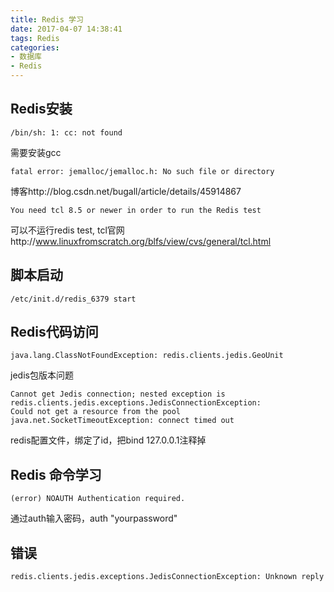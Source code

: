 ```yaml
---
title: Redis 学习
date: 2017-04-07 14:38:41
tags: Redis
categories: 
- 数据库
- Redis
---
```

Redis安装
---
	/bin/sh: 1: cc: not found
需要安装gcc

	fatal error: jemalloc/jemalloc.h: No such file or directory
博客http://blog.csdn.net/bugall/article/details/45914867

	You need tcl 8.5 or newer in order to run the Redis test
可以不运行redis test, tcl官网http://www.linuxfromscratch.org/blfs/view/cvs/general/tcl.html

脚本启动
---
	
	/etc/init.d/redis_6379 start

Redis代码访问
---
	java.lang.ClassNotFoundException: redis.clients.jedis.GeoUnit
jedis包版本问题

	Cannot get Jedis connection; nested exception is redis.clients.jedis.exceptions.JedisConnectionException: 
	Could not get a resource from the pool
	java.net.SocketTimeoutException: connect timed out
redis配置文件，绑定了id，把bind 127.0.0.1注释掉

Redis 命令学习
---
	(error) NOAUTH Authentication required.
通过auth输入密码，auth "yourpassword"

错误
---

``` bash
redis.clients.jedis.exceptions.JedisConnectionException: Unknown reply: N
```

